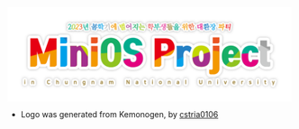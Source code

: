 <img align="center" src="./MiniOS Project.png" />



* Logo was generated from Kemonogen, by [cstria0106](https://cstria0106.github.io/kemonogen/)
